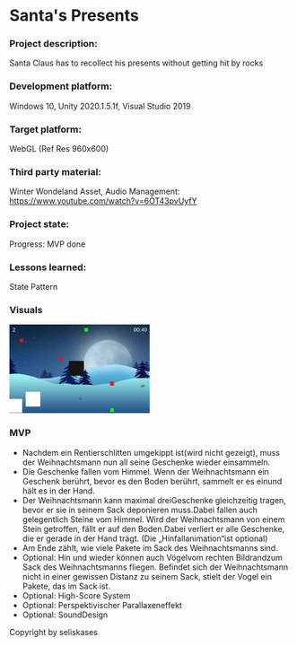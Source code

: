 # Santa's Presents

### Project description: 
Santa Claus has to recollect his presents without getting hit by rocks

### Development platform: 
Windows 10, Unity 2020.1.5.1f, Visual Studio 2019

### Target platform: 
WebGL (Ref Res 960x600)

### Third party material: 
Winter Wondeland Asset, Audio Management: https://www.youtube.com/watch?v=6OT43pvUyfY

### Project state: 
Progress: MVP done

### Lessons learned:
State Pattern

### Visuals
<div>
<img src="./Screenshots/Screenshot_01.PNG" width="250">
</div>

### MVP
 - Nachdem ein Rentierschlitten umgekippt ist(wird nicht gezeigt), muss der Weihnachtsmann nun all seine Geschenke wieder einsammeln.
 - Die Geschenke fallen vom Himmel. Wenn der Weihnachtsmann ein Geschenk berührt, bevor es den Boden berührt, sammelt er es einund hält es in der Hand.
 - Der Weihnachtsmann kann maximal dreiGeschenke gleichzeitig tragen, bevor er sie in seinem Sack deponieren muss.Dabei fallen auch gelegentlich Steine vom Himmel. Wird der        Weihnachtsmann von einem Stein getroffen, fällt er auf den Boden.Dabei verliert er alle Geschenke, die er gerade in der Hand trägt. (Die „Hinfallanimation“ist optional)
 - Am Ende zählt, wie viele Pakete im Sack des Weihnachtsmanns sind.
 - Optional: Hin und wieder können auch Vögelvom rechten Bildrandzum Sack des Weihnachtsmanns fliegen. Befindet sich der Weihnachtsmann nicht in einer gewissen Distanz zu seinem    Sack, stielt der Vogel ein Pakete, das im Sack ist.
 - Optional: High-Score System
 - Optional: Perspektivischer Parallaxeneffekt
 - Optional: SoundDesign

Copyright by seliskases

